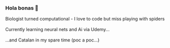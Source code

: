 ### Hola bonas 👋
Biologist turned computational - I love to code but miss playing with spiders \
\
Currently learning neural nets and Ai via Udemy... \
\
...and Catalan in my spare time (poc a poc...) 
<!--
**kw486/kw486** is a ✨ _special_ ✨ repository because its `README.md` (this file) appears on your GitHub profile.

Here are some ideas to get you started:

- 🔭 I’m currently working on ...
- 🌱 I’m currently learning ...
- 👯 I’m looking to collaborate on ...
- 🤔 I’m looking for help with ...
- 💬 Ask me about ...
- 📫 How to reach me: ...
- 😄 Pronouns: ...
- ⚡ Fun fact: ...
-->
